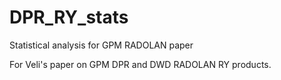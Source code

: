 # DPR_RY_stats
Statistical analysis for GPM RADOLAN paper

For Veli's paper on GPM DPR and DWD RADOLAN RY products.

